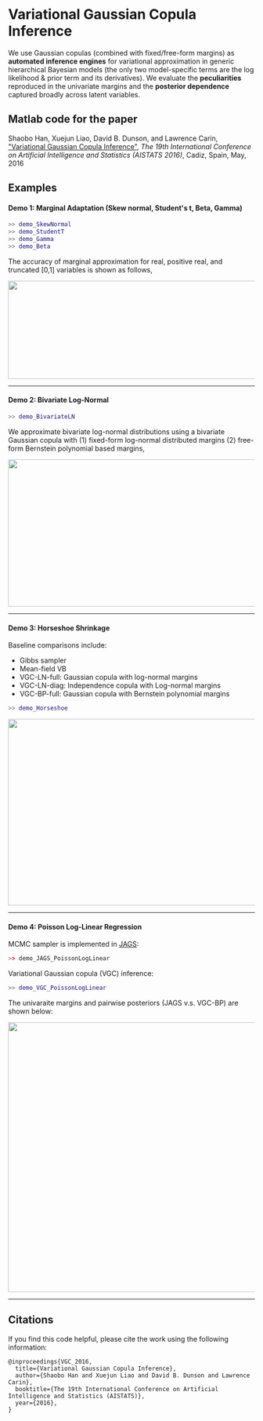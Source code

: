 # Variational Gaussian Copula Inference

We use Gaussian copulas (combined with fixed/free-form margins) as **automated inference engines** for variational approximation in generic hierarchical Bayesian models (the only two model-specific terms are the log likelihood & prior term and its derivatives). We evaluate the **peculiarities** reproduced in the univariate margins and the **posterior dependence** captured broadly across latent variables.

## Matlab code for the paper

Shaobo Han, Xuejun Liao, David B. Dunson, and Lawrence Carin, <a href="http://people.ee.duke.edu/~lcarin/VGC_AISTATS2016.pdf"> "Variational Gaussian Copula Inference"</a>, *The 19th International Conference on Artificial Intelligence and Statistics (AISTATS 2016)*, Cadiz, Spain, May, 2016

## Examples

#### Demo 1: Marginal Adaptation (Skew normal, Student's t, Beta, Gamma) 

```Matlab
>> demo_SkewNormal
>> demo_StudentT
>> demo_Gamma
>> demo_Beta
```
The accuracy of marginal approximation for real, positive real, and truncated [0,1] variables is shown as follows, 

<a href="url"><img src="https://github.com/shaobohan/VariationalGaussianCopula/blob/master/figure/margins.png" align="center" height="200" width="800"></a>


---
#### Demo 2: Bivariate Log-Normal

```Matlab
>> demo_BivariateLN
```
We approximate bivariate log-normal distributions using a bivariate Gaussian copula with (1) fixed-form log-normal distributed margins (2) free-form Bernstein polynomial based margins,

<a href="url"><img src="https://github.com/shaobohan/VariationalGaussianCopula/blob/master/figure/lognormal.png" align="center" height="300" width="800"></a>

---
#### Demo 3: Horseshoe Shrinkage

Baseline comparisons include:  
* Gibbs sampler 
* Mean-field VB  
* VGC-LN-full: Gaussian copula with log-normal margins  
* VGC-LN-diag: Independence copula with Log-normal margins
* VGC-BP-full: Gaussian copula with Bernstein polynomial margins

```Matlab
>> demo_Horseshoe
```
<a href="url"><img src="https://github.com/shaobohan/VariationalGaussianCopula/blob/master/figure/horseshoe.png" align="center" height="380" width="660"></a>


---
#### Demo 4: Poisson Log-Linear Regression

MCMC sampler is implemented in <a href="http://mcmc-jags.sourceforge.net/"> JAGS</a>:

```r
>> demo_JAGS_PoissonLogLinear
```
Variational Gaussian copula (VGC) inference: 

```Matlab
>> demo_VGC_PoissonLogLinear
```
The univaraite margins and pairwise posteriors (JAGS v.s. VGC-BP) are shown below:

<a href="url"><img src="https://github.com/shaobohan/VariationalGaussianCopula/blob/master/figure/VGC-JAGS.png" align="center" height="550" width="800"></a>


---

## Citations

If you find this code helpful, please cite the work using the following information:

    @inproceedings{VGC_2016,
      title={Variational Gaussian Copula Inference},
      author={Shaobo Han and Xuejun Liao and David B. Dunson and Lawrence Carin},
      booktitle={The 19th International Conference on Artificial Intelligence and Statistics (AISTATS)},
      year={2016},
    }

